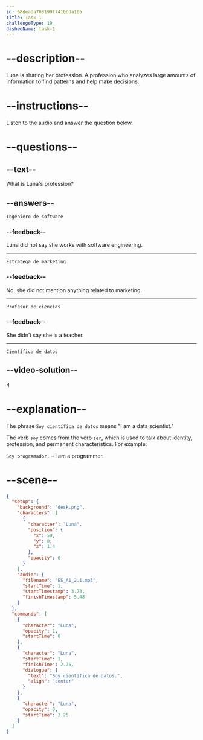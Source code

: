 ```yaml
---
id: 68deada768199f7410bda165
title: Task 1
challengeType: 19
dashedName: task-1
---
```


<!-- (Audio) Elena: Soy científica de datos. -->

# --description--
Luna is sharing her profession. A profession who analyzes large amounts of information to find patterns and help make decisions.

# --instructions--

Listen to the audio and answer the question below.

# --questions--

## --text--

What is Luna's profession?

## --answers--

`Ingeniero de software`

### --feedback--

Luna did not say she works with software engineering.  

---

`Estratega de marketing`

### --feedback--

No, she did not mention anything related to marketing.  

---

`Profesor de ciencias`

### --feedback--

She didn’t say she is a teacher.  

---

`Científica de datos`

## --video-solution--

4

# --explanation--

The phrase `Soy científica de datos` means "I am a data scientist."  

The verb `soy` comes from the verb `ser`, which is used to talk about identity, profession, and permanent characteristics. For example:

`Soy programador.` – I am a programmer.

# --scene--

```json
{
  "setup": {
    "background": "desk.png",
    "characters": [
      {
        "character": "Luna",
        "position": {
          "x": 50,
          "y": 0,
          "z": 1.4
        },
        "opacity": 0
      }
    ],
    "audio": {
      "filename": "ES_A1_2.1.mp3",
      "startTime": 1,
      "startTimestamp": 3.73,
      "finishTimestamp": 5.48
    }
  },
  "commands": [
    {
      "character": "Luna",
      "opacity": 1,
      "startTime": 0
    },
    {
      "character": "Luna",
      "startTime": 1,
      "finishTime": 2.75,
      "dialogue": {
        "text": "Soy científica de datos.",
        "align": "center"
      }
    },
    {
      "character": "Luna",
      "opacity": 0,
      "startTime": 3.25
    }
  ]
}
```
